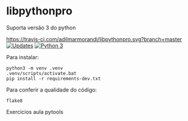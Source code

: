 # libpythonpro

Suporta versão 3 do python

https://travis-ci.com/adilmarmorandi/libpythonpro.svg?branch=master
[![Updates](https://pyup.io/repos/github/adilmarmorandi/libpythonpro/shield.svg)](https://pyup.io/repos/github/adilmarmorandi/libpythonpro/)
[![Python 3](https://pyup.io/repos/github/adilmarmorandi/libpythonpro/python-3-shield.svg)](https://pyup.io/repos/github/adilmarmorandi/libpythonpro/)

Para instalar:
``` Console
python3 -m venv .venv
.venv/scripts/activate.bat
pip install -r requirements-dev.txt
```

Para conferir a qualidade do código:

```Console
flake8
```

Exercicios aula pytools
